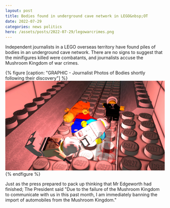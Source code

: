 ```yaml
---
layout: post
title: Bodies found in underground cave network in LEGO&nbsp;OT
date: 2022-07-29
categories: news politics
hero: /assets/posts/2022-07-29/legowarcrimes.png
---
```


Independent journalists in a LEGO overseas territory have found piles of bodies in an underground cave network. There are no signs to suggest that the minifigures killed were combatants, and journalists accuse the Mushroom Kingdom of war crimes.

{% figure [caption: "GRAPHIC - Journalist Photos of Bodies shortly following their discovery"] %}
![GRAPHIC - Journalist Photos of Bodies shortly following their discovery](/assets/posts/2022-07-29/legowarcrimes.png)
{% endfigure %}

Just as the press prepared to pack up thinking that Mr Edgeworth had finished; The President said "Due to the failure of the Mushroom Kingdom to communicate with us in this past month, I am immediately banning the import of automobiles from the Mushroom Kingdom."

